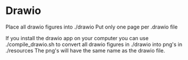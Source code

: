 # Drawio

Place all drawio figures into ./drawio
Put only one page per .drawio file

If you install the drawio app on your computer you can use ./compile_drawio.sh to convert all drawio figures in ./drawio into png's in ./resources
The png's will have the same name as the drawio file.

